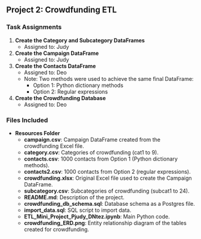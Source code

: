 ## Project 2: Crowdfunding ETL

### Task Assignments
1. **Create the Category and Subcategory DataFrames**  
   - Assigned to: Judy
2. **Create the Campaign DataFrame**  
   - Assigned to: Judy
3. **Create the Contacts DataFrame**  
   - Assigned to: Deo
   - Note: Two methods were used to achieve the same final DataFrame:
     - Option 1: Python dictionary methods
     - Option 2: Regular expressions
4. **Create the Crowdfunding Database**  
   - Assigned to: Deo

### Files Included

- **Resources Folder**
  - **campaign.csv**: Campaign DataFrame created from the crowdfunding Excel file.
  - **category.csv**: Categories of crowdfunding (cat1 to 9).
  - **contacts.csv**: 1000 contacts from Option 1 (Python dictionary methods).
  - **contacts2.csv**: 1000 contacts from Option 2 (regular expressions).
  - **crowdfunding.xlsx**: Original Excel file used to create the Campaign DataFrame.
  - **subcategory.csv**: Subcategories of crowdfunding (subcat1 to 24).
  - **README.md**: Description of the project.
  - **crowdfunding_db_schema.sql**: Database schema as a Postgres file.
  - **import_data.sql**: SQL script to import data.
  - **ETL_Mini_Project_Pjudy_DNtez.ipynb**: Main Python code.
  - **crowdfunding_ERD.png**: Entity relationship diagram of the tables created for crowdfunding.
